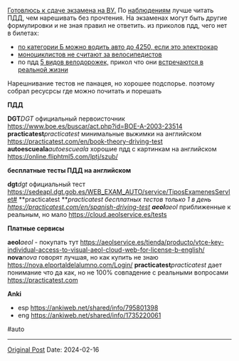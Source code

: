 [Готовлюсь к сдаче экзамена на ВУ.](1908.md) По [наблюдениям](1382.md) лучше читать ПДД, чем нарешивать без прочтения. На экзаменах могут быть другие формулировки и не зная правил не ответить. из приколов пдд, чего нет в билетах:
- [по категории Б можно водить авто до 4250, если это электрокар](1725.md)
- [моноциклистов не считают за велосипедистов](1700.md)
- по пдд [5 видов велодорожек,](1452.md) прикол что они [встречаются в реальной жизни](1453.md)

Нарешнивание тестов не панацея, но хорошее подспорье. поэтому собрал ресусрсы где можно почитать и порешать

**ПДД**

**DGT***DGT* официальный первоисточник https://www.boe.es/buscar/act.php?id=BOE-A-2003-23514 
**practicatest***practicatest*  минимальные выжимки на английском https://practicatest.com/en/book-theory-driving-test
**autoescueala***autoescueala* хорошие пдд с картинкам на английском https://online.fliphtml5.com/lptj/szub/


**бесплатные тесты ПДД на английском**

**dgt***dgt* официальный тест https://sedeapl.dgt.gob.es/WEB_EXAM_AUTO/service/TiposExamenesServlet#
**practicatest ***practicatest *бесплатных тестов только 1 в день https://practicatest.com/en/spanish-driving-test
**aeol***aeol* приближенные к реальным, но мало https://cloud.aeolservice.es/tests


**Платные сервисы**

**aeol***aeol* - покупать тут https://aeolservice.es/tienda/producto/vtce-key-individual-access-to-visual-aeol-cloud-web-for-license-b-english/ 
**nova***nova* говорят лучшая, но как купить не знаю  https://nova.elportaldelalumno.com/Login/
**practicatest***practicatest* дает понимание что да как, но не 100% совпадение с реальными вопросами https://practicatest.com

**Anki**
* esp https://ankiweb.net/shared/info/795801398 
* eng https://ankiweb.net/shared/info/1735220061


#auto

---
[Original Post](https://t.me/lev2tarragona/1928)
Date: 2024-02-16
